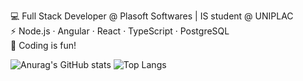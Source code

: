 💻 Full Stack Developer @ Plasoft Softwares | IS student @ UNIPLAC <br>
⚡ Node.js · Angular · React · TypeScript · PostgreSQL<br>
🚀 Coding is fun!

![Anurag's GitHub stats](https://github-readme-stats.vercel.app/api?username=gabrielcoelhosev&show_icons=true&theme=radical)
![Top Langs](https://github-readme-stats.vercel.app/api/top-langs/?username=gabrielcoelhosev&hide_progress=true)
